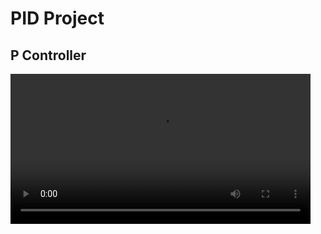 # PID Project

## P Controller
<video src='P.mp4' width=480/>

## PD Controller
<video src='PD.mp4' width=480/>
